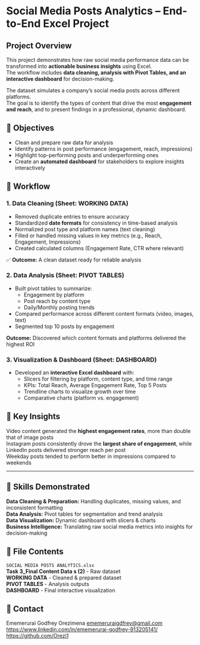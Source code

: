 # Social Media Posts Analytics – End-to-End Excel Project  

## Project Overview  
This project demonstrates how raw social media performance data can be transformed into **actionable business insights** using Excel.  
The workflow includes **data cleaning, analysis with Pivot Tables, and an interactive dashboard** for decision-making.  

The dataset simulates a company’s social media posts across different platforms.  
The goal is to identify the types of content that drive the most **engagement and reach**, and to present findings in a professional, dynamic dashboard.  


## 🔹 Objectives  
- Clean and prepare raw data for analysis  
- Identify patterns in post performance (engagement, reach, impressions)  
- Highlight top-performing posts and underperforming ones  
- Create an **automated dashboard** for stakeholders to explore insights interactively  


## 🔹 Workflow  

### **1. Data Cleaning (Sheet: WORKING DATA)**  
- Removed duplicate entries to ensure accuracy  
- Standardized **date formats** for consistency in time-based analysis  
- Normalized post type and platform names (text cleaning)  
- Filled or handled missing values in key metrics (e.g., Reach, Engagement, Impressions)  
- Created calculated columns (Engagement Rate, CTR where relevant)  

✅ **Outcome:** A clean dataset ready for reliable analysis  


### **2. Data Analysis (Sheet: PIVOT TABLES)**  
- Built pivot tables to summarize:  
  - Engagement by platform  
  - Post reach by content type  
  - Daily/Monthly posting trends  
- Compared performance across different content formats (video, images, text)  
- Segmented top 10 posts by engagement  

**Outcome:** Discovered which content formats and platforms delivered the highest ROI  


### **3. Visualization & Dashboard (Sheet: DASHBOARD)**  
- Developed an **interactive Excel dashboard** with:  
  - Slicers for filtering by platform, content type, and time range  
  - KPIs: Total Reach, Average Engagement Rate, Top 5 Posts  
  - Trendline charts to visualize growth over time  
  - Comparative charts (platform vs. engagement)  


## 🔹 Key Insights  
Video content generated the **highest engagement rates**, more than double that of image posts  
Instagram posts consistently drove the **largest share of engagement**, while LinkedIn posts delivered stronger reach per post  
Weekday posts tended to perform better in impressions compared to weekends  

---

## 🔹 Skills Demonstrated  
**Data Cleaning & Preparation:** Handling duplicates, missing values, and inconsistent formatting  
**Data Analysis:** Pivot tables for segmentation and trend analysis  
**Data Visualization:** Dynamic dashboard with slicers & charts  
**Business Intelligence:** Translating raw social media metrics into insights for decision-making  


## 🔹 File Contents  
`SOCIAL MEDIA POSTS ANALYTICS.xlsx`  
**Task 3_Final Content Data s (2)** - Raw dataset  
**WORKING DATA** - Cleaned & prepared dataset  
**PIVOT TABLES** - Analysis outputs  
**DASHBOARD** - Final interactive visualization  


## 🔹 Contact  
Ememerurai Godfrey Orezimena
ememeruraigdfrey@gmail.com 
https://www.linkedin.com/in/ememerurai-godfrey-913205141/
https://github.com/Orezi1
